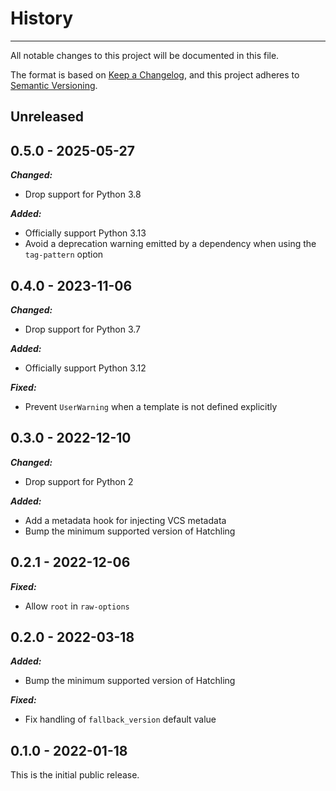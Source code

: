 # History

-----

All notable changes to this project will be documented in this file.

The format is based on [Keep a Changelog](https://keepachangelog.com/en/1.0.0/), and this project adheres to [Semantic Versioning](https://semver.org/spec/v2.0.0.html).

## Unreleased

## 0.5.0 - 2025-05-27

***Changed:***

- Drop support for Python 3.8

***Added:***

- Officially support Python 3.13
- Avoid a deprecation warning emitted by a dependency when using the `tag-pattern` option

## 0.4.0 - 2023-11-06

***Changed:***

- Drop support for Python 3.7

***Added:***

- Officially support Python 3.12

***Fixed:***

- Prevent `UserWarning` when a template is not defined explicitly

## 0.3.0 - 2022-12-10

***Changed:***

- Drop support for Python 2

***Added:***

- Add a metadata hook for injecting VCS metadata
- Bump the minimum supported version of Hatchling

## 0.2.1 - 2022-12-06

***Fixed:***

- Allow `root` in `raw-options`

## 0.2.0 - 2022-03-18

***Added:***

- Bump the minimum supported version of Hatchling

***Fixed:***

- Fix handling of `fallback_version` default value

## 0.1.0 - 2022-01-18

This is the initial public release.
